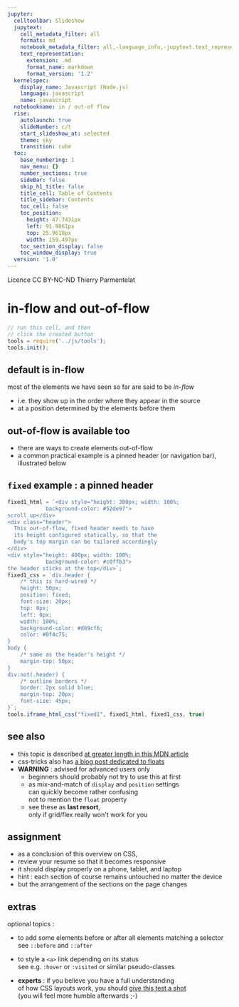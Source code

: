 ```yaml
---
jupyter:
  celltoolbar: Slideshow
  jupytext:
    cell_metadata_filter: all
    formats: md
    notebook_metadata_filter: all,-language_info,-jupytext.text_representation.jupytext_version
    text_representation:
      extension: .md
      format_name: markdown
      format_version: '1.2'
  kernelspec:
    display_name: Javascript (Node.js)
    language: javascript
    name: javascript
  notebookname: in / out-of flow
  rise:
    autolaunch: true
    slideNumber: c/t
    start_slideshow_at: selected
    theme: sky
    transition: cube
  toc:
    base_numbering: 1
    nav_menu: {}
    number_sections: true
    sideBar: false
    skip_h1_title: false
    title_cell: Table of Contents
    title_sidebar: Contents
    toc_cell: false
    toc_position:
      height: 47.7431px
      left: 91.9861px
      top: 25.9618px
      width: 159.497px
    toc_section_display: false
    toc_window_display: true
  version: '1.0'
---
```


<div class="licence">
<span>Licence CC BY-NC-ND</span>
<span>Thierry Parmentelat</span>
</div>

<!-- #region slideshow={"slide_type": ""} -->
# in-flow and out-of-flow
<!-- #endregion -->

```javascript
// run this cell, and then 
// click the created button
tools = require('../js/tools');
tools.init();
```

<!-- #region slideshow={"slide_type": "slide"} -->
## default is in-flow
<!-- #endregion -->

most of the elements we have seen so far are said to be *in-flow*  
* i.e. they show up in the order where they appear in the source
* at a position determined by the elements before them

<!-- #region slideshow={"slide_type": "slide"} -->
## out-of-flow is available too
<!-- #endregion -->

* there are ways to create elements out-of-flow 
* a common practical example is a pinned header 
  (or navigation bar), illustrated below  

<!-- #region slideshow={"slide_type": "slide"} -->
## `fixed` example : a pinned header
<!-- #endregion -->

```javascript hide_input=true
fixed1_html = `<div style="height: 300px; width: 100%; 
            background-color: #52de97">
scroll up</div>
<div class="header">
  This out-of-flow, fixed header needs to have
  its height configured statically, so that the
  body's top margin can be tailored accordingly
</div>
<div style="height: 400px; width: 100%; 
            background-color: #c0ffb3">
the header sticks at the top</div>`;
fixed1_css = `div.header {
    /* this is hard-wired */
    height: 50px;
    position: fixed;
    font-size: 20px;    
    top: 0px;
    left: 0px;
    width: 100%;
    background-color: #d89cf6;
    color: #0f4c75;
}
body {
    /* same as the header's height */
    margin-top: 50px;
}
div:not(.header) {
    /* outline borders */
    border: 2px solid blue;
    margin-top: 20px;
    font-size: 45px;
}`;
tools.iframe_html_css("fixed1", fixed1_html, fixed1_css, true)
```

<!-- #region slideshow={"slide_type": "slide"} -->
## see also
<!-- #endregion -->

* this topic is described [at greater length in this MDN article](https://developer.mozilla.org/en-US/docs/Web/CSS/CSS_Flow_Layout/In_Flow_and_Out_of_Flow)
* css-tricks also has [a blog post dedicated to floats](https://css-tricks.com/all-about-floats/)
* **WARNING** : advised for advanced users only  
  * beginners should probably not try to use this at first
  * as mix-and-match of `display` and `position` settings  
    can quickly become rather confusing  
    not to mention the `float` property
  * see these as **last resort**,  
    only if grid/flex really won't work for you

<!-- #region slideshow={"slide_type": "slide"} -->
## assignment
<!-- #endregion -->

* as a conclusion of this overview on CSS, 
* review your resume so that it becomes responsive
* it should display properly on a phone, tablet, and laptop
* hint : each section of course remains untouched no matter the device
* but the arrangement of the sections on the page changes

<!-- #region slideshow={"slide_type": "slide"} -->
## extras
<!-- #endregion -->

optional topics :

* to add some elements before or after all elements matching a selector  
  see `::before` and `::after`
* to style a `<a>` link depending on its status  
  see e.g. `:hover` or `:visited` or similar pseudo-classes
  
* **experts** : if you believe you have a full understanding  
  of how CSS layouts work, you should [give this test a shot](https://css-tricks.com/how-well-do-you-know-css-layout/)  
  (you will feel more humble afterwards ;-)
